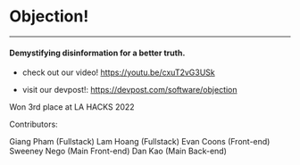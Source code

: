 # Objection!
---
#### Demystifying disinformation for a better truth.


*  check out our video! https://youtu.be/cxuT2vG3USk

*  visit our devpost!: https://devpost.com/software/objection

Won 3rd place at LA HACKS 2022

Contributors: 

Giang Pham (Fullstack)
Lam Hoang (Fullstack)
Evan Coons (Front-end)
Sweeney Nego (Main Front-end)
Dan Kao (Main Back-end)
